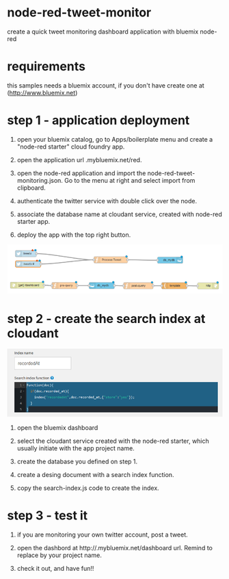 # node-red-tweet-monitor
create a quick tweet monitoring dashboard application with bluemix node-red

# requirements
this samples needs a bluemix account, if you don't have create one at (http://www.bluemix.net)

# step 1 - application deployment
1. open your bluemix catalog, go to Apps/boilerplate menu and create a "node-red starter" cloud foundry app.

2. open the application url <myproject>.mybluemix.net/red.

3. open the node-red application and import the node-red-tweet-monitoring.json. Go to the menu at right and select import from clipboard.

4. authenticate the twitter service with double click over the node.

5. associate the database name at cloudant service, created with node-red starter app.

6. deploy the app with the top right button.

<img src="https://github.com/rickubo/node-red-tweet-monitor/blob/master/flow.png?raw=true">


# step 2 - create the search index at cloudant

<img src="https://github.com/rickubo/node-red-tweet-monitor/blob/master/index.png?raw=true">

1. open the bluemix dashboard

2. select the cloudant service created with the node-red starter, which usually initiate with the app project name.

3. create the database you defined on step 1.

4. create a desing document with a search index function.

5. copy the search-index.js code to create the index.

# step 3 - test it

1. if you are monitoring your own twitter account, post a tweet.

2. open the dashbord at http://<myproject>.mybluemix.net/dashboard url. Remind to replace <myproject> by your project name.

3. check it out, and have fun!!


